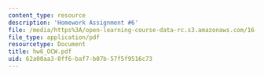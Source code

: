 ```yaml
---
content_type: resource
description: 'Homework Assignment #6'
file: /media/https%3A/open-learning-course-data-rc.s3.amazonaws.com/16-61-aerospace-dynamics-spring-2003/62a00aa30ff6baf7b07b57f5f9516c73_hw6_OCW.pdf
file_type: application/pdf
resourcetype: Document
title: hw6_OCW.pdf
uid: 62a00aa3-0ff6-baf7-b07b-57f5f9516c73
---
```


